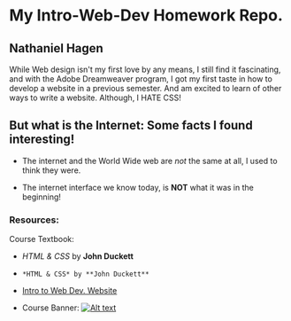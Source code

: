 # My Intro-Web-Dev Homework Repo.

## Nathaniel Hagen

While Web design isn't my first love by any means, I still find it fascinating, and with the Adobe Dreamweaver program, I got my first taste in how to develop a website in a previous semester. And am excited to learn of other ways to write a website. Although, I HATE CSS!

## But what is the Internet: Some facts I found interesting!

+ The internet and the World Wide web are *not* the same at all, I used to think they were.

* The internet interface we know today, is **NOT** what it was in the beginning!


### Resources:

Course Textbook:

  * *HTML & CSS* by **John Duckett**
  * ```*HTML & CSS* by **John Duckett**```
  * [Intro to Web Dev. Website]( https://media-ed-online.github.io/intro-web-dev/)

  * Course Banner:
[![Alt text](http://bit.ly/2DIVG46)](http://bit.ly/2DIVG46)
